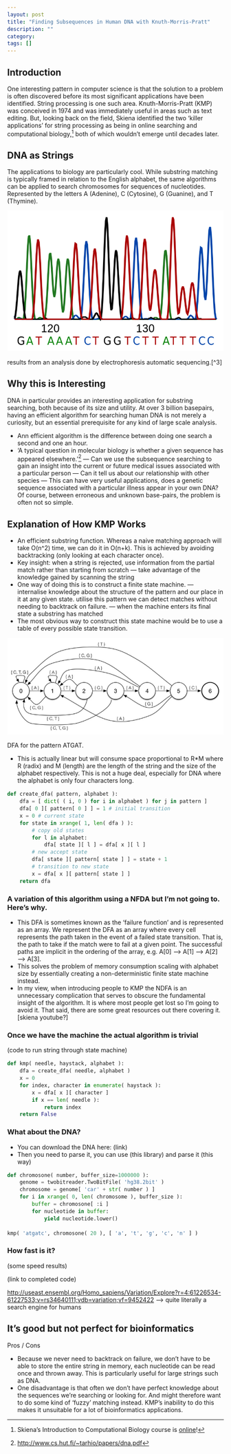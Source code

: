 ```yaml
---
layout: post
title: "Finding Subsequences in Human DNA with Knuth-Morris-Pratt"
description: ""
category: 
tags: []
---
```


## Introduction

One interesting pattern in computer science is that the solution to a problem is often discovered before its most significant applications have been identified. String processing is one such area. Knuth-Morris-Pratt (KMP) was conceived in 1974 and was immediately useful in areas such as text editing. But, looking back on the field, Skiena identified the two ‘killer applications’ for string processing as being in online searching and computational biology,[^1] both of which wouldn’t emerge until decades later.

## DNA as Strings

The applications to biology are particularly cool. While substring matching is typically framed in relation to the English alphabet, the same algorithms can be applied to search chromosomes for sequences of nucleotides. Represented by the letters A (Adenine), C (Cytosine), G (Guanine), and T (Thymine).

![results from an analysis done by electrophoresis automatic sequencing](/assets/images/2015-08-30/DNA.png)
<div class="caption">results from an analysis done by electrophoresis automatic sequencing.[^3]</div>

## Why this is Interesting

DNA in particular provides an interesting application for substring searching, both because of its size and utility. At over 3 billion basepairs, having an efficient algorithm for searching human DNA is not merely a curiosity, but an essential prerequisite for any kind of large scale analysis.
- Ann efficient algorithm is the difference between doing one search a second and one an hour.
- ‘A typical question in molecular biology is whether a given sequence has appeared elsewhere.’[^2]
— Can we use the subsequence searching to gain an insight into the current or future medical issues associated with a particular person
— Can it tell us about our relationship with other species
— This can have very useful applications, does a genetic sequence associated with a particular illness appear in your own DNA? Of course, between erroneous and unknown base-pairs, the problem is often not so simple.

## Explanation of How KMP Works

- An efficient substring function. Whereas a naive matching approach will take O(n^2) time, we can do it in O(n+k). This is achieved by avoiding backtracking (only looking at each character once).
- Key insight: when a string is rejected, use information from the partial match rather than starting from scratch
— take advantage of the knowledge gained by scanning the string
- One way of doing this is to construct a finite state machine.
— internalise knowledge about the structure of the pattern and our place in it at any given state. utilise this pattern we can detect matches without needing to backtrack on failure.
— when the machine enters its final state a substring has matched
- The most obvious way to construct this state machine would be to use a table of every possible state transition.

![dfa representing nucleotide pattern](/assets/images/2015-08-30/DFA.jpg)
<p class=“caption”>DFA for the pattern ATGAT.</p>

- This is actually linear but will consume space proportional to R*M where R (radix) and M (length) are the length of the string and the size of the alphabet respectively. This is not a huge deal, especially for DNA where the alphabet is only four characters long.

~~~ python
def create_dfa( pattern, alphabet ):
    dfa = [ dict( ( i, 0 ) for i in alphabet ) for j in pattern ]
    dfa[ 0 ][ pattern[ 0 ] ] = 1 # initial transition
    x = 0 # current state
    for state in xrange( 1, len( dfa ) ):
        # copy old states
        for l in alphabet:
            dfa[ state ][ l ] = dfa[ x ][ l ]
        # new accept state
        dfa[ state ][ pattern[ state ] ] = state + 1
        # transition to new state
        x = dfa[ x ][ pattern[ state ] ]
    return dfa
~~~

### A variation of this algorithm using a NFDA but I’m not going to. Here’s why.
- This DFA is sometimes known as the ‘failure function’ and is represented as an array. We represent the DFA as an array where every cell represents the path taken in the event of a failed state transition. That is, the path to take if the match were to fail at a given point. The successful paths are implicit in the ordering of the array, e.g. A[0] —> A[1] —> A[2] —> A[3].
- This solves the problem of memory consumption scaling with alphabet size by essentially creating a non-deterministic finite state machine instead.
- In my view, when introducing people to KMP the NDFA is an unnecessary complication that serves to obscure the fundamental insight of the algorithm. It is where most people get lost so I’m going to avoid it. That said, there are some great resources out there covering it. [skiena youtube?]

### Once we have the machine the actual algorithm is trivial

(code to run string through state machine)

~~~ python
def kmp( needle, haystack, alphabet ):
    dfa = create_dfa( needle, alphabet )
    x = 0
    for index, character in enumerate( haystack ):
        x = dfa[ x ][ character ]
        if x == len( needle ):
            return index
    return False
~~~

### What about the DNA?
- You can download the DNA here: (link)
- Then you need to parse it, you can use (this library) and parse it (this way)

~~~ python
def chromosone( number, buffer_size=1000000 ):
    genome = twobitreader.TwoBitFile( 'hg38.2bit' )
    chromosome = genome[ 'car' + str( number ) ]
    for i in xrange( 0, len( chromosome ), buffer_size ):
        buffer = chromosone[ :i ]
        for nucleotide in buffer:
            yield nucleotide.lower()

kmp( 'atgatc', chromosone( 20 ), [ 'a', 't', 'g', 'c', 'n' ] )
~~~

### How fast is it?

(some speed results)

(link to completed code)

http://useast.ensembl.org/Homo_sapiens/Variation/Explore?r=4:61226534-61227533;v=rs34640111;vdb=variation;vf=9452422 —> quite literally a search engine for humans

## It’s good but not perfect for bioinformatics

Pros / Cons
- Because we never need to backtrack on failure, we don’t have to be able to store the entire string in memory, each nucleotide can be read once and thrown away. This is particularly useful for large strings such as DNA.
- One disadvantage is that often we don’t have perfect knowledge about the sequences we’re searching or looking for. And might therefore want to do some kind of ‘fuzzy’ matching instead. KMP’s inability to do this makes it unsuitable for a lot of bioinformatics applications.

[^1]: Skiena’s Introduction to Computational Biology course is [online](http://www3.cs.stonybrook.edu/~skiena/549/)!
[^2]: http://www.cs.hut.fi/~tarhio/papers/dna.pdf
[^3]: By Stef (Own work) [Public domain], via Wikimedia Commons